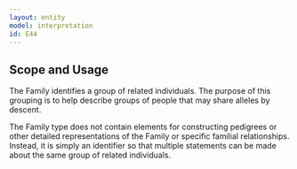```yaml
---
layout: entity
model: interpretation
id: E44
---
```


Scope and Usage
----------------

The Family identifies a group of related individuals.  The purpose of this grouping is to help describe groups of people that may share alleles by descent. 

The Family type does not contain elements for constructing pedigrees or other detailed representations of the Family or specific familial relationships.  Instead, it is simply an identifier so that multiple statements can be made about the same group of related individuals.
